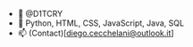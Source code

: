- 👋 @D1TCRY
- 🌱 Python, HTML, CSS, JavaScript, Java, SQL
- 📫 (Contact)[diego.cecchelani@outlook.it]
